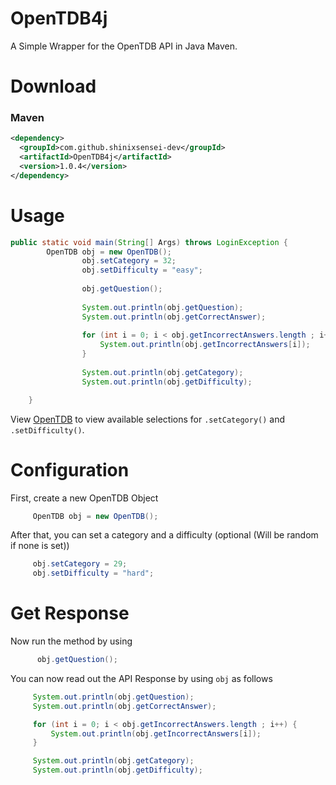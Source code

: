 # OpenTDB4j
 A Simple Wrapper for the OpenTDB API in Java Maven.
 
# Download

### Maven

```xml
<dependency>
  <groupId>com.github.shinixsensei-dev</groupId>
  <artifactId>OpenTDB4j</artifactId>
  <version>1.0.4</version>
</dependency>
```
 
 # Usage
 ```java
 public static void main(String[] Args) throws LoginException {
         OpenTDB obj = new OpenTDB();
                 obj.setCategory = 32;
                 obj.setDifficulty = "easy";
         
                 obj.getQuestion();
         
                 System.out.println(obj.getQuestion);
                 System.out.println(obj.getCorrectAnswer);
         
                 for (int i = 0; i < obj.getIncorrectAnswers.length ; i++) {
                     System.out.println(obj.getIncorrectAnswers[i]);
                 }
         
                 System.out.println(obj.getCategory);
                 System.out.println(obj.getDifficulty);
 
     }
 ```
 View [OpenTDB](https://opentdb.com/api_config.php) to view available selections for ``.setCategory()`` and ``.setDifficulty()``.
 
 # Configuration
 First, create a new OpenTDB Object
 ```java
      OpenTDB obj = new OpenTDB();
 ```
 
 After that, you can set a category and a difficulty (optional (Will be random if none is set))
 ```java
      obj.setCategory = 29;
      obj.setDifficulty = "hard";
 ```
 
# Get Response
Now run the method by using
```java
      obj.getQuestion();
```
 
 You can now read out the API Response by using ``obj`` as follows
 ```java
      System.out.println(obj.getQuestion);
      System.out.println(obj.getCorrectAnswer);

      for (int i = 0; i < obj.getIncorrectAnswers.length ; i++) {
          System.out.println(obj.getIncorrectAnswers[i]);
      }

      System.out.println(obj.getCategory);
      System.out.println(obj.getDifficulty);
```
